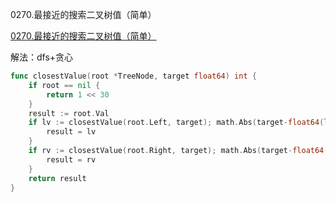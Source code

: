 0270.最接近的搜索二叉树值（简单）

[0270.最接近的搜索二叉树值（简单）](https://leetcode.cn/problems/closest-binary-search-tree-value/)



解法：dfs+贪心





```go
func closestValue(root *TreeNode, target float64) int {
	if root == nil {
		return 1 << 30
	}
	result := root.Val
	if lv := closestValue(root.Left, target); math.Abs(target-float64(lv))-math.Abs(target-float64(result)) < 0 || (math.Abs(target-float64(lv))-math.Abs(target-float64(result)) == 0 && lv < result) {
		result = lv
	}
	if rv := closestValue(root.Right, target); math.Abs(target-float64(rv))-math.Abs(target-float64(result)) < 0 || (math.Abs(target-float64(rv))-math.Abs(target-float64(result)) == 0 && rv < result) {
		result = rv
	}
	return result
}
```
